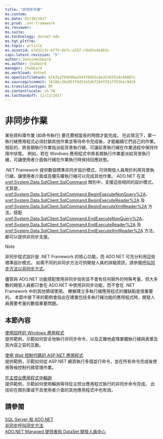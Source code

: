 ```yaml
---
title: "非同步作業"
ms.custom: 
ms.date: 03/30/2017
ms.prod: .net-framework
ms.reviewer: 
ms.suite: 
ms.technology: dotnet-ado
ms.tgt_pltfrm: 
ms.topic: article
ms.assetid: e7d32c3c-bf78-4bfc-a357-c9e82e4a4b3c
caps.latest.revision: "5"
author: JennieHubbard
ms.author: jhubbard
manager: jhubbard
ms.workload: dotnet
ms.openlocfilehash: 6f631d785698ae59370053c4e35307514c44087c
ms.sourcegitcommit: 16186c34a957fdd52e5db7294f291f7530ac9d24
ms.translationtype: MT
ms.contentlocale: zh-TW
ms.lasthandoff: 12/22/2017
---
```

# <a name="asynchronous-operations"></a>非同步作業
某些資料庫作業 (如命令執行) 要花費相當長的時間才能完成。 在此情況下，單一執行緒應用程式必須封鎖其他作業並等待命令完成後，才能繼續它們自己的作業。 相反的，將長期執行作業指派給背景執行緒，可讓前景執行緒在作業過程中保持作用中狀態。 例如，若在 Windows 應用程式中將長期執行作業委派給背景執行緒，可讓使用者介面執行緒在作業執行時保持回應狀態。  
  
 .NET Framework 提供數個標準非同步設計模式，可供開發人員用於利用背景執行緒，讓使用者介面或高優先權執行緒可以完成其他作業。 ADO.NET 在其 <xref:System.Data.SqlClient.SqlCommand> 類別中，支援這些相同的設計模式。 尤其是，<xref:System.Data.SqlClient.SqlCommand.BeginExecuteNonQuery%2A>、<xref:System.Data.SqlClient.SqlCommand.BeginExecuteReader%2A> 及 <xref:System.Data.SqlClient.SqlCommand.BeginExecuteXmlReader%2A> 方法，搭配 <xref:System.Data.SqlClient.SqlCommand.EndExecuteNonQuery%2A>、<xref:System.Data.SqlClient.SqlCommand.EndExecuteReader%2A> 及 <xref:System.Data.SqlClient.SqlCommand.EndExecuteXmlReader%2A> 方法，都可以提供非同步支援。  
  
> [!NOTE]
>  非同步程式設計是 .NET Framework 的核心功能，而 ADO.NET 可充分利用這些標準設計模式。 如需不同的非同步方法可供開發人員的詳細資訊，請參閱[呼叫同步方法以非同步方式](../../../../../docs/standard/asynchronous-programming-patterns/calling-synchronous-methods-asynchronously.md)。  
  
 儘管與 ADO.NET 功能搭配使用非同步技術並不會有任何額外的特殊考量，但大多數的開發人員都只會在 ADO.NET 中使用非同步功能，而不會在 .NET Framework 中的其他領域使用。 瞭解建立多執行緒應用程式的優缺點是很重要的。 本節中接下來的範例會指出在建置包括多執行緒功能的應用程式時，開發人員需要考量的數個重要問題。  
  
## <a name="in-this-section"></a>本節內容  
 [使用回呼的 Windows 應用程式](../../../../../docs/framework/data/adonet/sql/windows-applications-using-callbacks.md)  
 提供範例，示範如何安全地執行非同步命令，以及正確地處理單獨執行緒與表單及其內容之容的互動。  
  
 [使用 Wait 控制代碼的 ASP.NET 應用程式](../../../../../docs/framework/data/adonet/sql/aspnet-apps-using-wait-handles.md)  
 提供範例，示範如何從 ASP.NET 網頁執行多個並行命令，並在所有命令完成後使用等候控制代碼管理作業。  
  
 [在主控台應用程式中輪詢](../../../../../docs/framework/data/adonet/sql/polling-in-console-applications.md)  
 提供範例，示範如何使用輪詢等待從主控台應用程式執行的非同步命令完成。 此技術在類別庫或不具使用者介面的其他應用程式中也有效。  
  
## <a name="see-also"></a>請參閱  
 [SQL Server 和 ADO.NET](../../../../../docs/framework/data/adonet/sql/index.md)  
 [非同步呼叫同步方法](../../../../../docs/standard/asynchronous-programming-patterns/calling-synchronous-methods-asynchronously.md)  
 [ADO.NET Managed 提供者和 DataSet 開發人員中心](http://go.microsoft.com/fwlink/?LinkId=217917)
